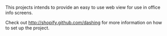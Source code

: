 This projects intends to provide an easy to use web view for use in office info screens.

Check out http://shopify.github.com/dashing for more information on how to set up the project.
